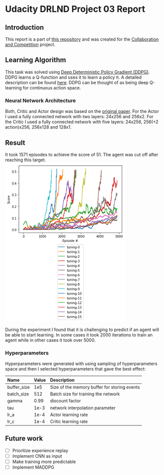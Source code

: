 # Udacity DRLND Project 03 Report

## Introduction

This report is a part of [this repository](https://github.com/rwiatr/deep-reinforcement-learning) and was created for 
the [Collaboration and Competition](https://github.com/rwiatr/deep-reinforcement-learning/blob/master/collaboration_and_competition/README.md) project.

## Learning Algorithm

This task was solved using [Deep Deterministic Policy Gradient (DDPG)](https://arxiv.org/abs/1509.02971).
DDPG learns a Q-function and uses it to learn a policy &pi;. 
A detailed description can be found [here](https://spinningup.openai.com/en/latest/algorithms/ddpg.html).
DDPG can be thought of as being deep Q-learning for continuous action space.

### Neural Network Architecture
Both, Critic and Actor design was based on the [original paper](https://arxiv.org/abs/1509.02971).
For the Actor I used a fully connected network with two layers: 24x256 and 256x2. 
For the Critic I used a fully connected network with five layers: 24x256, 256(+2 action)x256, 256x128 and 128x1.
## Result
It took 1571 episodes to achieve the score of 51. The agent was cut off after reaching this target.
![](result.png)

During the experiment I found that it is challenging to predict if an agent will be able to start learning.
In some cases it took 2000 iterations to train an agent while in other cases it took over 5000.
### Hyperparameters
Hyperparameters were generated with using sampling of hyperparameters space and
then I selected hyperparameters that gave the best effect:

| Name | Value | Description |
|:-------------|:-------------|:-----|
| buffer_size | 1e5 | Size of the memory buffer for storing events |
| batch_size | 512 | Batch size for training the network  |
| gamma | 0.99 | discount factor |
| tau | 1e-3 | network interpolation parameter |
| lr_a | 1e-4 | Actor learning rate |
| lr_c | 1e-4 | Critic learning rate |

## Future work
 - [ ] Prioritize experience replay
 - [ ] Implement CNN as input
 - [ ] Make training more predictable
 - [ ] Implement MADDPG